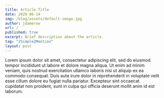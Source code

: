```yaml
---
title: Article Title
date: 2020-06-14
img: /blog/assets/default-image.jpg
author: jdamerow
url: /
published: true
excerpt: Brief description about the article.
tag: "2Simple2Mention" 
layout: post
---
```

 
<p>Lorem ipsum dolor sit amet, consectetur adipiscing elit, sed do eiusmod tempor incididunt ut labore et dolore magna aliqua. Ut enim ad minim veniam, quis nostrud exercitation ullamco laboris nisi ut aliquip ex ea commodo consequat. Duis aute irure dolor in reprehenderit in voluptate velit esse cillum dolore eu fugiat nulla pariatur. Excepteur sint occaecat cupidatat non proident, sunt in culpa qui officia deserunt mollit anim id est laborum.</p>